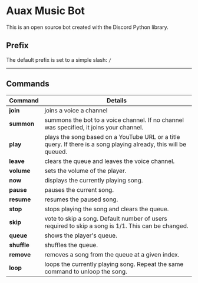 # Auax Music Bot
This is an open source bot created with the Discord Python library.

## Prefix
The default prefix is set to a simple slash: `/`

---
## Commands
| Command| Details                                                                                                          |
| -------| -------                                                                                                          |
| **join**   | joins a voice a channel                                                                                          |
| **summon** | summons the bot to a voice channel. If no channel was specified, it joins your channel.                          |
| **play**   | plays the song based on a YouTube URL or a title query. If there is a song playing already, this will be queued. |
| **leave**  | clears the queue and leaves the voice channel.                                                                   |
| **volume** | sets the volume of the player.                                                                                   |
| **now**    | displays the currently playing song.                                                                             |
| **pause**  | pauses the current song.                                                                                         |
| **resume** | resumes the paused song.                                                                                         |
| **stop**   | stops playing the song and clears the queue.                                                                     |
| **skip**   | vote to skip a song. Default number of users required to skip a song is 1/1. This can be changed.                |
| **queue**  | shows the player's queue.                                                                                        |
| **shuffle**| shuffles the queue.                                                                                              |
| **remove** | removes a song from the queue at a given index.                                                                  |
| **loop**   | loops the currently playing song. Repeat the same command to unloop the song.                                    |
